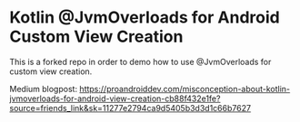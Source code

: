 # Kotlin @JvmOverloads for Android Custom View Creation
This is a forked repo in order to demo how to use @JvmOverloads for custom view creation.

Medium blogpost: https://proandroiddev.com/misconception-about-kotlin-jvmoverloads-for-android-view-creation-cb88f432e1fe?source=friends_link&sk=11277e2794ca9d5405b3d3d1c66b7627
